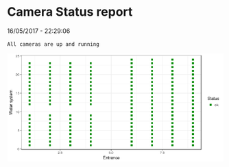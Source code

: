 Camera Status report
================
16/05/2017 - 22:29:06

    All cameras are up and running

![](camreport_files/figure-markdown_github/unnamed-chunk-2-1.png)
